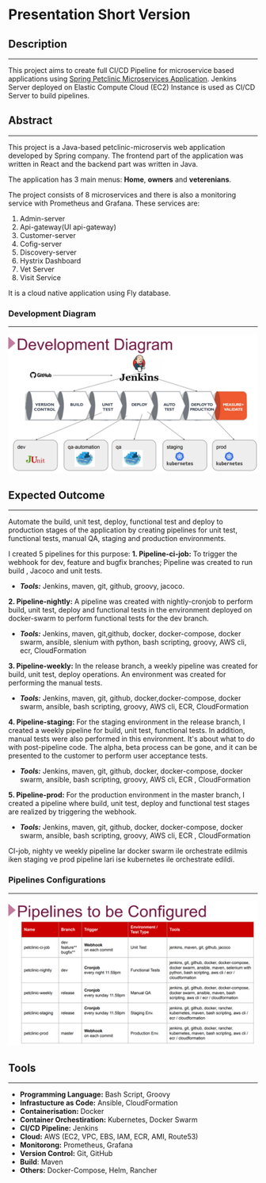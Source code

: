 # Presentation Short Version

## Description
***
This project aims to create full CI/CD Pipeline for microservice based applications using [Spring Petclinic Microservices Application](https://github.com/spring-petclinic/spring-petclinic-microservices). Jenkins Server deployed on Elastic Compute Cloud (EC2) Instance is used as CI/CD Server to build pipelines.

## Abstract
***
This project is a Java-based petclinic-microservis web application developed by Spring company. The frontend part of the application was written in React and the backend part was written in Java.

The application has 3 main menus: **Home**, **owners** and **veterenians**.

The project consists of 8 microservices and there is also a monitoring service with Prometheus and Grafana. These services are:
  1. Admin-server
  2. Api-gateway(UI  api-gateway)
  3. Custom­er-server
  4. Cofig-server
  5. Discovery-server
  6. Hystrix Dashboard
  7. Vet Server
  8. Visit Service

It is a cloud native application using Fly database.

### Development Diagram
***

![Development Diagram](./project-501-dev-diagram.png)

## Expected Outcome
***
Automate the build, unit test, deploy, functional test and deploy to production stages of the application by creating pipelines for unit test, functional tests, manual QA, staging and production environments. 

I created 5 pipelines for this purpose:
**1. Pipeline-ci-job:** To trigger the webhook for dev, feature and bugfix branches; Pipeline was created to run build , Jacoco and unit tests.
* ***Tools:*** Jenkins, maven, git, github, groovy, jacoco.
    
**2. Pipeline-nightly:** A pipeline was created with nightly-cronjob to perform build, unit test, deploy and functional tests in the environment deployed on docker-swarm to perform functional tests for the dev branch.
* ***Tools:*** Jenkins, maven, git,github, docker, docker-compose, docker swarm, ansible, slenium with python, bash scripting, groovy, AWS cli, ecr, CloudFormation

**3. Pipeline-weekly:** In the release branch, a weekly pipeline was created for build, unit test, deploy operations. An environment was created for performing the manual tests.
* ***Tools:*** Jenkins, maven, git, github, docker,docker-compose, docker swarm, ansible, bash scripting, groovy, AWS cli, ECR, CloudFormation
    
**4. Pipeline-staging:** For the staging environment in the release branch, I created a weekly pipeline for build, unit test, functional tests. In addition, manual tests were also performed in this environment. It's about what to do with post-pipeline code. The alpha, beta process can be gone, and it can be presented to the customer to perform user acceptance tests.
* ***Tools:*** Jenkins, maven, git, github, docker, docker-compose, docker swarm, ansible, bash scripting, groovy, AWS cli, ECR , CloudFormation

**5. Pipeline-prod:** For the production environment in the master branch, I created a pipeline where build, unit test, deploy and functional test stages are realized by triggering the webhook.
* ***Tools:*** Jenkins, maven, git, github, docker, docker-compose, docker swarm, ansible, bash scripting, groovy, AWS cli, ECR , CloudFormation

CI-job, nighty ve weekly pipeline lar docker swarm ile orchestrate edilmis iken staging ve prod pipeline lari ise kubernetes ile orchestrate edildi.

### Pipelines Configurations
***
![Pipelines to be configured](./project-501-pipelines.png)

## Tools
***
* **Programming Language:** Bash Script, Groovy
* **Infrastucture as Code:** Ansible, CloudFormation
* **Containerisation:** Docker
* **Container Orchestiration:** Kubernetes, Docker Swarm
* **CI/CD Pipeline:** Jenkins
* **Cloud:** AWS (EC2, VPC, EBS, IAM, ECR, AMI, Route53)
* **Monitorong:** Prometheus, Grafana
* **Version Control:** Git, GitHub
* **Build**: Maven
* **Others:** Docker-Compose, Helm, Rancher